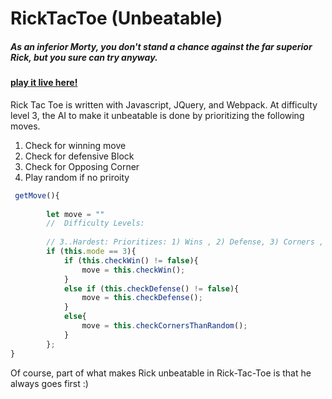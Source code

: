 # RickTacToe (Unbeatable)

##### As an inferior Morty, you don't stand a chance against the far superior Rick, but you sure can try anyway.

#### [play it live here!](https://thelastsultan.github.io/RickTacToeJS/) 

Rick Tac Toe is written with Javascript, JQuery, and Webpack. At difficulty level 3, the AI to make it unbeatable is done by prioritizing the following moves.
1. Check for winning move 
2. Check for defensive Block
3. Check for Opposing Corner
4. Play random if no priroity

```javascript
 getMove(){
        
        let move = ""
        //  Difficulty Levels:
        
        // 3..Hardest: Prioritizes: 1) Wins , 2) Defense, 3) Corners ,   
        if (this.mode == 3){
            if (this.checkWin() != false){
                move = this.checkWin(); 
            } 
            else if (this.checkDefense() != false){
                move = this.checkDefense(); 
            }  
            else{
                move = this.checkCornersThanRandom();     
            }
        };
}
```
Of course, part of what makes Rick unbeatable in Rick-Tac-Toe is that he always goes first :) 

